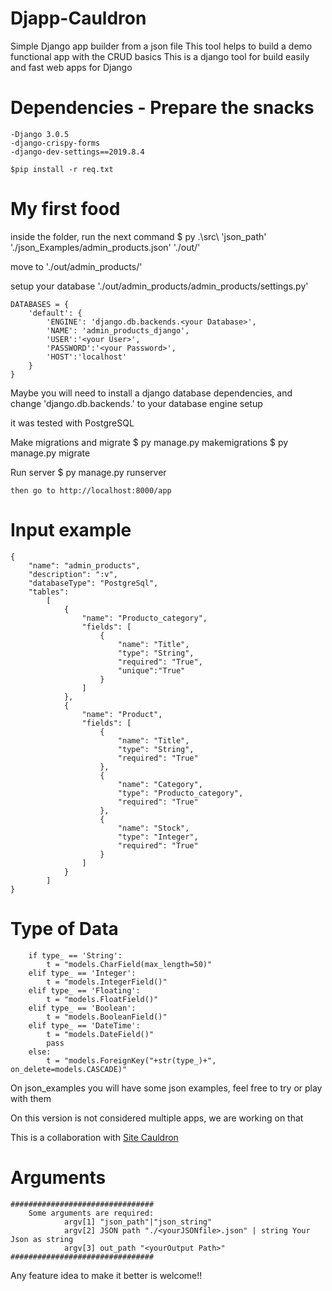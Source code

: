 # Djapp-Cauldron
Simple Django app builder from a json file
This tool helps to build a demo functional app with the CRUD basics
This is a django tool for build easily and fast web apps for Django

# Dependencies - Prepare the snacks 
    -Django 3.0.5
    -django-crispy-forms
    -django-dev-settings==2019.8.4

    $pip install -r req.txt

# My first food
inside the folder, run the next command
    $ py .\src\ 'json_path' './json_Examples/admin_products.json' './out/'

move to 
    './out/admin_products/'

setup your database
    './out/admin_products/admin_products/settings.py'

    DATABASES = {
        'default': {
            'ENGINE': 'django.db.backends.<your Database>',
            'NAME': 'admin_products_django',
            'USER':'<your User>',
            'PASSWORD':'<your Password>',
            'HOST':'localhost'
        }
    }

Maybe you will need to install a django database dependencies, and change 'django.db.backends.<your Database>' to your database engine setup

it was tested with PostgreSQL


Make migrations and migrate
    $ py manage.py makemigrations
    $ py manage.py migrate

Run server
    $ py manage.py runserver

    then go to http://localhost:8000/app

# Input example

    {
        "name": "admin_products",
        "description": ":v",
        "databaseType": "PostgreSql",
        "tables": 
            [
                {
                    "name": "Producto_category",
                    "fields": [
                        {
                            "name": "Title",
                            "type": "String",
                            "required": "True",
                            "unique":"True"
                        }
                    ]
                },
                {
                    "name": "Product",
                    "fields": [
                        {
                            "name": "Title",
                            "type": "String",
                            "required": "True"
                        },
                        {
                            "name": "Category",
                            "type": "Producto_category",
                            "required": "True"
                        },
                        {
                            "name": "Stock",
                            "type": "Integer",
                            "required": "True"
                        }
                    ]
                }
            ]
    }

# Type of Data

        if type_ == 'String':
            t = "models.CharField(max_length=50)"
        elif type_ == 'Integer':
            t = "models.IntegerField()"
        elif type_ == 'Floating':
            t = "models.FloatField()"
        elif type_ == 'Boolean':
            t = "models.BooleanField()"
        elif type_ == 'DateTime':
            t = "models.DateField()"
            pass
        else:
            t = "models.ForeignKey("+str(type_)+", on_delete=models.CASCADE)"
        

On json_examples you will have some json examples, feel free to try or play with them 

On this version is not considered multiple apps, we are working on that

This is a collaboration with [Site Cauldron](http://sitecauldron.com)

# Arguments
    ################################
        Some arguments are required:
                argv[1] "json_path"|"json_string"
                argv[2] JSON path "./<yourJSONfile>.json" | string Your Json as string 
                argv[3] out_path "<yourOutput Path>"
    ################################

Any feature idea to make it better is welcome!!
